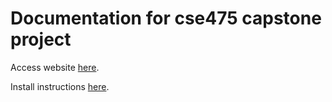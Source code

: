 # Documentation for cse475 capstone project
Access website [here](https://johan-o.github.io/cse475-22au-docs/).

Install instructions [here](https://johan-o.github.io/cse475-22au-docs/2022/10/10/install-instructions.html).
